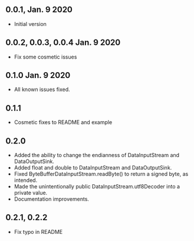 ## 0.0.1, Jan. 9 2020

- Initial version

## 0.0.2, 0.0.3, 0.0.4 Jan. 9 2020

- Fix some cosmetic issues

## 0.1.0 Jan. 9 2020

- All known issues fixed.

## 0.1.1

- Cosmetic fixes to README and example

## 0.2.0

- Added the ability to change the endianness of DataInputStream
  and DataOutputSink.
- Added float and double to DataInputStream and DataOutputSink.
- Fixed ByteBufferDataInputStream.readByte() to return a signed
  byte, as intended.
- Made the unintentionally public DataInputStream.utf8Decoder
  into a private value.
- Documentation improvements.

## 0.2.1, 0.2.2

- Fix typo in README
